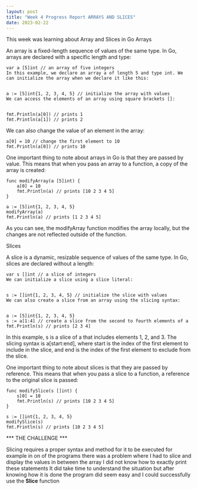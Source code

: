 ```yaml
---
layout: post
title: "Week 4 Progress Report ARRAYS AND SLICES"
date: 2023-02-22
---
```


This week was learning about Array and Slices in Go 
Arrays

An array is a fixed-length sequence of values of the same type. In Go, arrays are declared with a specific length and type:

```
var a [5]int // an array of five integers
In this example, we declare an array a of length 5 and type int. We can initialize the array when we declare it like this:


a := [5]int{1, 2, 3, 4, 5} // initialize the array with values
We can access the elements of an array using square brackets []:


fmt.Println(a[0]) // prints 1
fmt.Println(a[1]) // prints 2
```

We can also change the value of an element in the array:

```
a[0] = 10 // change the first element to 10
fmt.Println(a[0]) // prints 10
```

One important thing to note about arrays in Go is that they are passed by value. This means that when you pass an array to a function, a copy of the array is created:

```
func modifyArray(a [5]int) {
    a[0] = 10
    fmt.Println(a) // prints [10 2 3 4 5]
}

a := [5]int{1, 2, 3, 4, 5}
modifyArray(a)
fmt.Println(a) // prints [1 2 3 4 5]
```

As you can see, the modifyArray function modifies the array locally, but the changes are not reflected outside of the function.

Slices

A slice is a dynamic, resizable sequence of values of the same type. In Go, slices are declared without a length:

```
var s []int // a slice of integers
We can initialize a slice using a slice literal:


s := []int{1, 2, 3, 4, 5} // initialize the slice with values
We can also create a slice from an array using the slicing syntax:


a := [5]int{1, 2, 3, 4, 5}
s := a[1:4] // create a slice from the second to fourth elements of a
fmt.Println(s) // prints [2 3 4]

```

In this example, s is a slice of a that includes elements 1, 2, and 3. The slicing syntax is a[start:end], where start is the index of the first element to include in the slice, and end is the index of the first element to exclude from the slice.

One important thing to note about slices is that they are passed by reference. This means that when you pass a slice to a function, a reference to the original slice is passed:

```
func modifySlice(s []int) {
    s[0] = 10
    fmt.Println(s) // prints [10 2 3 4 5]
}

s := []int{1, 2, 3, 4, 5}
modifySlice(s)
fmt.Println(s) // prints [10 2 3 4 5]
```

*** THE CHALLENGE ***

Slicing requires a proper syntax and method for it to be executed for example in on of the programs there was a problem where I had to slice and display the values in between the array 
I did not know how to exactly print these statements 
It did take time to understand the situation but after knowing how it is done the program did seem easy and I could successfully use the  **Slice** 
function 
